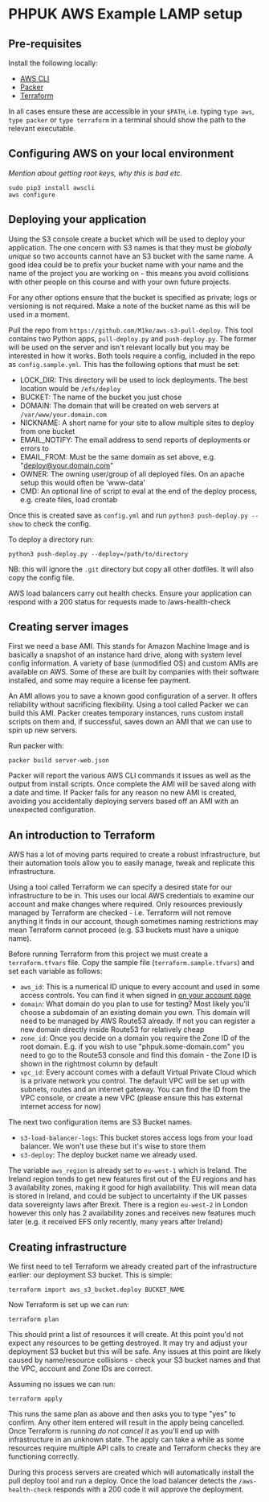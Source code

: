 # PHPUK AWS Example LAMP setup

## Pre-requisites

Install the following locally:

* [AWS CLI](https://docs.aws.amazon.com/cli/latest/userguide/cli-chap-install.html#install-tool-pip)
* [Packer](https://www.packer.io/intro/getting-started/install.html#precompiled-binaries)
* [Terraform](https://learn.hashicorp.com/terraform/getting-started/install.html)

In all cases ensure these are accessible in your `$PATH`, i.e. typing `type aws`, `type packer` or `type terraform` in a terminal should show the path to the relevant executable.

## Configuring AWS on your local environment

_Mention about getting root keys, why this is bad etc._

```
sudo pip3 install awscli
aws configure
```

## Deploying your application

Using the S3 console create a bucket which will be used to deploy your application. The one concern with S3 names is that they must be _globally unique_ so two accounts cannot have an S3 bucket with the same name. A good idea could be to prefix your bucket name with your name and the name of the project you are working on - this means you avoid collisions with other people on this course and with your own future projects.

For any other options ensure that the bucket is specified as private; logs or versioning is not required. Make a note of the bucket name as this will be used in a moment.

Pull the repo from `https://github.com/M1ke/aws-s3-pull-deploy`. This tool contains two Python apps, `pull-deploy.py` and `push-deploy.py`. The former will be used on the server and isn't relevant locally but you may be interested in how it works. Both tools require a config, included in the repo as `config.sample.yml`. This has the following options that must be set:

* LOCK_DIR: This directory will be used to lock deployments. The best location would be `/efs/deploy`
* BUCKET: The name of the bucket you just chose
* DOMAIN: The domain that will be created on web servers at `/var/www/your.domain.com`
* NICKNAME: A short name for your site to allow multiple sites to deploy from one bucket
* EMAIL_NOTIFY: The email address to send reports of deployments or errors to
* EMAIL_FROM: Must be the same domain as set above, e.g. "deploy@your.domain.com"
* OWNER: The owning user/group of all deployed files. On an apache setup this would often be 'www-data'
* CMD: An optional line of script to eval at the end of the deploy process, e.g. create files, load crontab

Once this is created save as `config.yml` and run `python3 push-deploy.py --show` to check the config.

To deploy a directory run:

```
python3 push-deploy.py --deploy=/path/to/directory
```

NB: this will ignore the `.git` directory but copy all other dotfiles. It will also copy the config file.

AWS load balancers carry out health checks. Ensure your application can respond with a 200 status for requests made to /aws-health-check

## Creating server images

First we need a base AMI. This stands for Amazon Machine Image and is basically a snapshot of an instance hard drive, along with system level config information. A variety of base (unmodified OS) and custom AMIs are available on AWS. Some of these are built by companies with their software installed, and some may require a license fee payment.

An AMI allows you to save a known good configuration of a server. It offers reliability without sacrificing flexibility. Using a tool called Packer we can build this AMI. Packer creates temporary instances, runs custom install scripts on them and, if successful, saves down an AMI that we can use to spin up new servers.

Run packer with:

```
packer build server-web.json
```

Packer will report the various AWS CLI commands it issues as well as the output from install scripts. Once complete the AMI will be saved along with a date and time. If Packer fails for any reason no new AMI is created, avoiding you accidentally deploying servers based off an AMI with an unexpected configuration.

## An introduction to Terraform

AWS has a lot of moving parts required to create a robust infrastructure, but their automation tools allow you to easily manage, tweak and replicate this infrastructure.

Using a tool called Terraform we can specify a desired state for our infrastructure to be in. This uses our local AWS credentials to examine our account and make changes where required. Only resources previously managed by Terraform are checked - i.e. Terraform will not remove anything it finds in our account, though sometimes naming restrictions may mean Terraform cannot proceed (e.g. S3 buckets must have a unique name).

Before running Terraform from this project we must create a `terraform.tfvars` file. Copy the sample file (`terraform.sample.tfvars`) and set each variable as follows:

* `aws_id`: This is a numerical ID unique to every account and used in some access controls. You can find it when signed in [on your account page](https://console.aws.amazon.com/billing/home?#/account)
* `domain`: What domain do you plan to use for testing? Most likely you'll choose a subdomain of an existing domain you own. This domain will need to be managed by AWS Route53 already. If not you can register a new domain directly inside Route53 for relatively cheap
* `zone_id`: Once you decide on a domain you require the Zone ID of the root domain. E.g. if you wish to use "phpuk.some-domain.com" you need to go to the Route53 console and find this domain - the Zone ID is shown in the rightmost column by default
* `vpc_id`: Every account comes with a default Virtual Private Cloud which is a private network you control. The default VPC will be set up with subnets, routes and an internet gateway. You can find the ID from the VPC console, or create a new VPC (please ensure this has external internet access for now)

The next two configuration items are S3 Bucket names.

* `s3-load-balancer-logs`: This bucket stores access logs from your load balancer. We won't use these but it's wise to store them
* `s3-deploy`: The deploy bucket name we already used.

The variable `aws_region` is already set to `eu-west-1` which is Ireland. The Ireland region tends to get new features first out of the EU regions and has 3 availability zones, making it good for high availability. This will mean data is stored in Ireland, and could be subject to uncertainty if the UK passes data sovereignty laws after Brexit. There is a region `eu-west-2` in London however this only has 2 availability zones and receives new features much later (e.g. it received EFS only recently, many years after Ireland)

## Creating infrastructure

We first need to tell Terraform we already created part of the infrastructure earlier: our deployment S3 bucket. This is simple:

```
terraform import aws_s3_bucket.deploy BUCKET_NAME
```

Now Terraform is set up we can run:

```
terraform plan
```

This should print a list of resources it will create. At this point you'd not expect any resources to be getting destroyed. It may try and adjust your deployment S3 bucket but this will be safe. Any issues at this point are likely caused by name/resource collisions - check your S3 bucket names and that the VPC, account and Zone IDs are correct.

Assuming no issues we can run:

```
terraform apply
```

This runs the same plan as above and then asks you to type "yes" to confirm. Any other item entered will result in the apply being cancelled. Once Terraform is running _do not cancel it_ as you'll end up with infrastructure in an unknown state. The apply can take a while as some resources require multiple API calls to create and Terraform checks they are functioning correctly.

During this process servers are created which will automatically install the pull deploy tool and run a deploy. Once the load balancer detects the `/aws-health-check` responds with a 200 code it will approve the deployment. 
